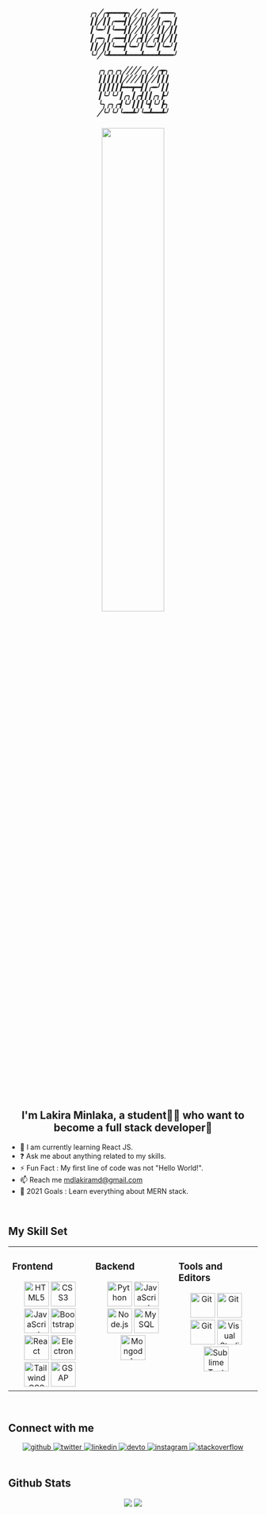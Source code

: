<div align="center">
<h5>
╭╮╱╭┳━━━┳╮╱╱╭╮╱╱╭━━━╮<br>
┃┃╱┃┃╭━━┫┃╱╱┃┃╱╱┃╭━╮┃<br>
┃╰━╯┃╰━━┫┃╱╱┃┃╱╱┃┃╱┃┃<br>
┃╭━╮┃╭━━┫┃╱╭┫┃╱╭┫┃╱┃┃<br>
┃┃╱┃┃╰━━┫╰━╯┃╰━╯┃╰━╯┃<br>
╰╯╱╰┻━━━┻━━━┻━━━┻━━━╯<br>
 
╭╮╭╮╭╮╱╱╱╱╭╮╱╱╭┳╮<br>
┃┃┃┃┃┃╱╱╱╱┃┃╱╱┃┃┃<br>
┃┃┃┃┃┣━━┳━┫┃╭━╯┃┃<br>
┃╰╯╰╯┃╭╮┃╭┫┃┃╭╮┣╯<br>
╰╮╭╮╭┫╰╯┃┃┃╰┫╰╯┣╮<br>
╱╰╯╰╯╰━━┻╯╰━┻━━┻╯<br>
</h5>

<img src="https://github.com/LeomundHunt/LeomundHunt/blob/main/hi-hello.gif" align="center" style="width: 50%" />
</div>  
  

## <div align="center">I'm Lakira Minlaka, a student👨‍🎓 who want to become a full stack developer🚀</div>  
  
- 🌱 I am currently learning React JS.
- ❓ Ask me about anything related to my skills.
- ⚡ Fun Fact : My first line of code was not "Hello World!".
- 📫 Reach me mdlakiramd@gmail.com
- 🥅 2021 Goals : Learn everything about MERN stack.
 

<br/>  


## My Skill Set  
<table><tr><td valign="top" width="33%">



### Frontend  
<div align="center"> 
<a href="https://www.w3.org/TR/html5/" title="HTML5"><img src="https://github.com/get-icon/geticon/raw/master/icons/html-5.svg" alt="HTML5" width="50px" height="50px"></a>
<a href="https://www.w3.org/TR/CSS/" title="CSS3"><img src="https://github.com/get-icon/geticon/raw/master/icons/css-3.svg" alt="CSS3" width="50px" height="50px"></a>
<a href="https://developer.mozilla.org/en-US/docs/Web/JavaScript" title="JavaScript"><img src="https://github.com/get-icon/geticon/raw/master/icons/javascript.svg" alt="JavaScript" width="50px" height="50px"></a>
<a href="https://getbootstrap.com/" title="Bootstrap"><img src="https://github.com/get-icon/geticon/raw/master/icons/bootstrap.svg" alt="Bootstrap" width="50px" height="50px"></a>
<a href="https://reactjs.org/" title="React"><img src="https://github.com/get-icon/geticon/raw/master/icons/react.svg" alt="React" width="50px" height="50px"></a>
<a href="https://www.electronjs.org/" title="Electron"><img src="https://github.com/get-icon/geticon/raw/master/icons/electron.svg" alt="Electron" width="50px" height="50px"></a>
<a href="https://tailwindcss.com/" title="Tailwind CSS"><img src="https://github.com/get-icon/geticon/raw/master/icons/tailwindcss-icon.svg" alt="Tailwind CSS" width="50px" height="50px"></a>
<a href="https://greensock.com/gsap/" title="GSAP"><img src="https://github.com/get-icon/geticon/raw/master/icons/gsap.svg" alt="GSAP" width="50px" height="50px"></a>
</div>

</td><td valign="top" width="33%">



### Backend  
<div align="center">  
<a href="https://www.python.org/" title="Python"><img src="https://github.com/get-icon/geticon/raw/master/icons/python.svg" alt="Python" width="50px" height="50px"></a>
<a href="https://developer.mozilla.org/en-US/docs/Web/JavaScript" title="JavaScript"><img src="https://github.com/get-icon/geticon/raw/master/icons/javascript.svg" alt="JavaScript" width="50px" height="50px"></a>
<a href="https://nodejs.org/" title="Node.js"><img src="https://github.com/get-icon/geticon/raw/master/icons/nodejs-icon.svg" alt="Node.js" width="50px" height="50px"></a>
<a href="https://dev.mysql.com/" title="MySQL"><img src="https://github.com/get-icon/geticon/raw/master/icons/mysql.svg" alt="MySQL" width="50px" height="50px"></a>
 <a href="https://www.mongodb.com/" title="Mongodb"><img src="https://github.com/get-icon/geticon/blob/master/icons/mongodb-icon.svg" alt="Mongodb" width="50px" height="50px"></a>

 </div>

</td><td valign="top" width="33%">



### Tools and Editors
<div align="center">  

<a href="https://www.linux.org/" title="Bash"><img src="https://github.com/get-icon/geticon/blob/master/icons/linux-tux.svg" alt="Git" width="50px" height="50px"></a>
<a href="https://git-scm.com/" title="Git"><img src="https://github.com/get-icon/geticon/raw/master/icons/git-icon.svg" alt="Git" width="50px" height="50px"></a>
<a href="https://www.gnu.org/software/bash/" title="Bash"><img src="https://github.com/get-icon/geticon/blob/master/icons/bash.svg" alt="Git" width="50px" height="50px"></a>
 <a href="https://code.visualstudio.com/" title="Visual Studio Code"><img src="https://github.com/get-icon/geticon/raw/master/icons/visual-studio-code.svg" alt="Visual Studio Code" width="50px" height="50px"></a>
<a href="https://www.sublimetext.com/" title="Sublime Text"><img src="https://github.com/get-icon/geticon/raw/master/icons/sublime-text.svg" alt="Sublime Text" width="50px" height="50px"></a>

</div>

</td></tr></table>  

<br/>  


## Connect with me  
<div align="center">
<a href="https://github.com/LeomundHunt" target="_blank">
<img src=https://img.shields.io/badge/github-%2324292e.svg?&style=for-the-badge&logo=github&logoColor=white alt=github style="margin-bottom: 5px;" />
</a>
<a href="https://twitter.com/LMinlaka" target="_blank">
<img src=https://img.shields.io/badge/twitter-%2300acee.svg?&style=for-the-badge&logo=twitter&logoColor=white alt=twitter style="margin-bottom: 5px;" />
</a>
<a href="https://linkedin.com/in/lakira-minlaka-40a7b2200" target="_blank">
<img src=https://img.shields.io/badge/linkedin-%231E77B5.svg?&style=for-the-badge&logo=linkedin&logoColor=white alt=linkedin style="margin-bottom: 5px;" />
</a>
<a href="https://dev.to/lakiramd" target="_blank">
<img src=https://img.shields.io/badge/dev.to-%2308090A.svg?&style=for-the-badge&logo=dev.to&logoColor=white alt=devto style="margin-bottom: 5px;" />
</a>
<a href="https://instagram.com/__x.o.x.___" target="_blank">
<img src=https://img.shields.io/badge/instagram-%23000000.svg?&style=for-the-badge&logo=instagram&logoColor=white alt=instagram style="margin-bottom: 5px;" />
</a>  
<a href="https://stackoverflow.com/users/15799999/lakira-minlaka" target="_blank">
<img src=https://img.shields.io/badge/stackoverflow-%23F28032.svg?&style=for-the-badge&logo=stackoverflow&logoColor=white alt=stackoverflow style="margin-bottom: 5px;" />
</a>
</div>  
  

<br/>  


## Github Stats  
<div align="center"><img src="https://github-readme-stats.vercel.app/api?username=LeomundHunt&show_icons=true&count_private=true&hide_border=true&theme=algolia" align="center" /> <img src="https://github-readme-stats.vercel.app/api/top-langs/?username=LeomundHunt&hide_border=true&layout=compact&theme=algolia" align="center" /></div> 

<br/>  

